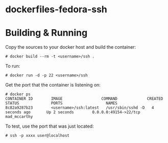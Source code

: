# dockerfiles-fedora-ssh

# Building & Running

Copy the sources to your docker host and build the container:

	# docker build --rm -t <username>/ssh .

To run:

	# docker run -d -p 22 <username>/ssh

Get the port that the container is listening on:

```
# docker ps
CONTAINER ID        IMAGE                 COMMAND             CREATED             STATUS              PORTS                   NAMES
8c82a9287b23        <username>/ssh:latest   /usr/sbin/sshd -D   4 seconds ago       Up 2 seconds        0.0.0.0:49154->22/tcp   mad_mccarthy        
```

To test, use the port that was just located:

	# ssh -p xxxx user@localhost 


